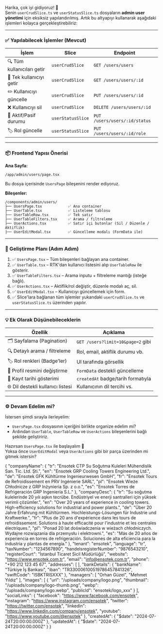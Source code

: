 Harika, çok iyi gidiyoruz! 🎯  
Senin `userCrudSlice.ts` ve `userStatusSlice.ts` dosyaların **admin user yönetimi** için eksiksiz yapılandırılmış. Artık bu altyapıyı kullanarak aşağıdaki işlemleri kolayca gerçekleştirebiliriz:

---

### ✅ Yapılabilecek İşlemler (Mevcut)

| İşlem                        | Slice                 | Endpoint                              |
|-----------------------------|-----------------------|----------------------------------------|
| 🔍 Tüm kullanıcıları getir   | `userCrudSlice`       | `GET /users/users`                    |
| 👤 Tek kullanıcıyı getir     | `userCrudSlice`       | `GET /users/users/:id`                |
| ✏️ Kullanıcıyı güncelle      | `userCrudSlice`       | `PUT /users/users/:id`                |
| ❌ Kullanıcıyı sil           | `userCrudSlice`       | `DELETE /users/users/:id`             |
| 🔄 Aktif/Pasif durumu       | `userStatusSlice`     | `PUT /users/users/:id/status`         |
| 🏷️ Rol güncelle             | `userStatusSlice`     | `PUT /users/users/:id/role`           |

---

### 📦 Frontend Yapısı Önerisi

**Ana Sayfa:**
```
/app/admin/users/page.tsx
```
Bu dosya içerisinde `UsersPage` bileşenini render ediyoruz.

**Bileşenler:**
```
/components/admin/users/
├── UsersPage.tsx            ✅ Ana container
├── UserTable.tsx            ✅ Listeleme tablosu
├── UserTableRow.tsx         ✅ Tek satır
├── UserTableFilters.tsx     ✅ Arama / filtreleme
├── UserActions.tsx          ✅ Satır içi butonlar (Sil / Düzenle / Aktiflik)
├── UserEditModal.tsx        ✅ Güncelleme modalı (FormData ile)
```

---

### 🧠 Geliştirme Planı (Adım Adım)

1. ✅ `UsersPage.tsx` – Tüm bileşenleri bağlayan ana container.
2. ✅ `UserTable.tsx` – RTK'dan kullanıcı listesini alıp `UserTableRow` ile gösterir.
3. ✅ `UserTableFilters.tsx` – Arama inputu + filtreleme mantığı (isteğe bağlı).
4. ✅ `UserActions.tsx` – Aktiflik/rol değiştir, düzenle modalı aç, sil.
5. ✅ `UserEditModal.tsx` – Kullanıcıyı güncellemek için form.
6. ✅ Slice'lara bağlanan tüm işlemler yukarıdaki `userCrudSlice.ts` ve `userStatusSlice.ts` üzerinden yapılır.

---

### 💡 Ek Olarak Düşünebileceklerin

| Özellik                            | Açıklama |
|------------------------------------|----------|
| 🗂️ Sayfalama (Pagination)           | `GET /users?limit=10&page=2` gibi |
| 🔍 Detaylı arama / filtreleme       | Rol, email, aktiflik durumu vb. |
| 🏷️ Rol renkleri (Badge'ler)        | UI tarafında görsellik |
| 📸 Profil resmini değiştirme        | `FormData` destekli güncelleme |
| 📅 Kayıt tarihi gösterimi          | `createdAt` badge/tarih formatıyla |
| 🌐 Dil destekli kullanıcı listesi   | Kullanıcının dil tercihi vs. |

---

### ⚙️ Devam Edelim mi?

İstersen şimdi sırayla ilerleyelim:

- `UsersPage.tsx` dosyasının içeriğini birlikte organize edelim mi?
- Ardından `UserTable`, `UserTableRow` ve `UserActions` bileşenlerini bağlı şekilde geliştiririz.

Hazırsan `UsersPage.tsx` ile başlayalım 💪  
Yoksa önce `UserEditModal` veya `UserActions` gibi bir parça üzerinden mi gitmek istersin?



{
  "companyName": {
    "tr": "Ensotek CTP Su Soğutma Kuleleri Mühendislik San. Tic. Ltd. Şti.",
    "en": "Ensotek GRP Cooling Towers Engineering Ltd.",
    "de": "Ensotek GFK Kühltürme Ingenieurwesen GmbH",
    "fr": "Ensotek Tours de Refroidissement en PRV Ingénierie SARL",
    "pl": "Ensotek Wieże Chłodnicze z GRP Inżynieria Sp. z o.o.",
    "es": "Ensotek Torres de Refrigeración GRP Ingeniería S.L."
  },
  "companyDesc": {
    "tr": "Su soğutma kulelerinde 20 yılı aşkın tecrübe. Endüstriyel ve enerji santralleri için yüksek verimli çözümler.",
    "en": "Over 20 years of experience in cooling towers. High-efficiency solutions for industrial and power plants.",
    "de": "Über 20 Jahre Erfahrung mit Kühltürmen. Hochleistungs-Lösungen für Industrie und Kraftwerke.",
    "fr": "Plus de 20 ans d'expérience dans les tours de refroidissement. Solutions à haute efficacité pour l'industrie et les centrales électriques.",
    "pl": "Ponad 20 lat doświadczenia w wieżach chłodniczych. Wydajne rozwiązania dla przemysłu i elektrowni.",
    "es": "Más de 20 años de experiencia en torres de refrigeración. Soluciones de alta eficiencia para la industria y plantas de energía."
  },
  "tenant": "ensotek",
  "language": "tr",
  "taxNumber": "1234567890",
  "handelsregisterNumber": "9876543210",
  "registerCourt": "İstanbul Ticaret Sicil Müdürlüğü",
  "website": "https://www.ensotek.com.tr",
  "email": "info@ensotek.com.tr",
  "phone": "+90 212 123 45 67",
  "addresses": [
  ],
  "bankDetails": {
    "bankName": "Türkiye İş Bankası",
    "iban": "TR330006100519786457841326",
    "swiftCode": "ISBKTRISXXX"
  },
  "managers": [
    "Orhan Güzel",
    "Mehmet Yıldız"
  ],
  "images": [
     {   "url": "/uploads/company/logo.png",
   "thumbnail": "/uploads/company/logo-thumb.png",
   "webp": "/uploads/company/logo.webp",
      "publicId": "ensotek/logo_xxx"
    }
  ],
  "socialLinks": {
    "facebook": "https://www.facebook.com/ensotek",
    "instagram": "https://www.instagram.com/ensotek",
    "twitter": "https://twitter.com/ensotek",
    "linkedin": "https://www.linkedin.com/company/ensotek",
    "youtube": "https://www.youtube.com/@ensotek"
  },
  "createdAt": { "$date": "2024-07-24T20:00:00.000Z" },
  "updatedAt": { "$date": "2024-07-24T20:00:00.000Z" }
}
